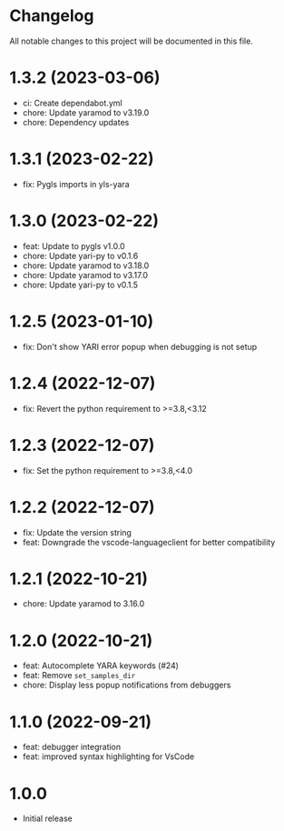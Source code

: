 # Changelog
All notable changes to this project will be documented in this file.

# 1.3.2 (2023-03-06)

- ci: Create dependabot.yml
- chore: Update yaramod to v3.19.0
- chore: Dependency updates

# 1.3.1 (2023-02-22)

- fix: Pygls imports in yls-yara

# 1.3.0 (2023-02-22)

- feat: Update to pygls v1.0.0
- chore: Update yari-py to v0.1.6
- chore: Update yaramod to v3.18.0
- chore: Update yaramod to v3.17.0
- chore: Update yari-py to v0.1.5

# 1.2.5 (2023-01-10)

- fix: Don't show YARI error popup when debugging is not setup

# 1.2.4 (2022-12-07)

- fix: Revert the python requirement to >=3.8,<3.12

# 1.2.3 (2022-12-07)

- fix: Set the python requirement to >=3.8,<4.0

# 1.2.2 (2022-12-07)

- fix: Update the version string
- feat: Downgrade the vscode-languageclient for better compatibility

# 1.2.1 (2022-10-21)

- chore: Update yaramod to 3.16.0

# 1.2.0 (2022-10-21)

- feat: Autocomplete YARA keywords (#24)
- feat: Remove `set_samples_dir`
- chore: Display less popup notifications from debuggers

# 1.1.0 (2022-09-21)

- feat: debugger integration
- feat: improved syntax highlighting for VsCode

# 1.0.0

- Initial release
